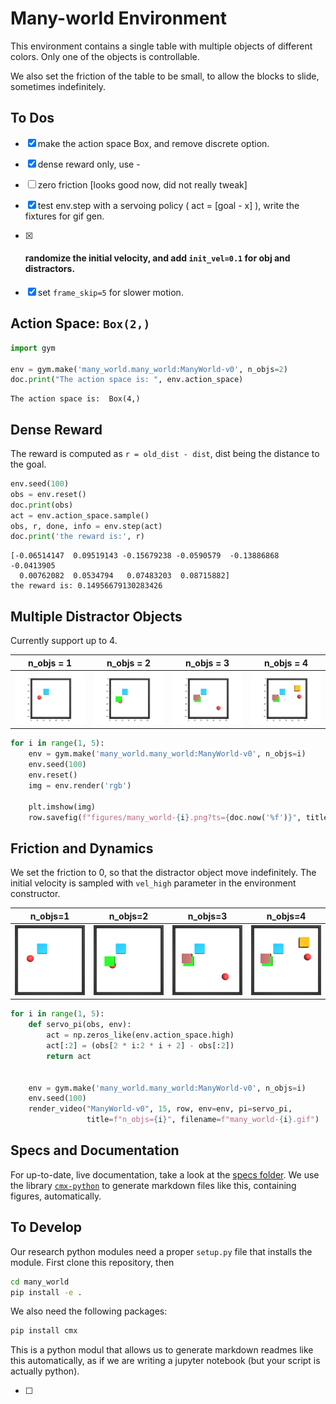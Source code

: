 # Many-world Environment

This environment contains a single table with multiple objects of 
different colors. Only one of the objects is controllable.

We also set the friction of the table to be small, to allow the 
blocks to slide, sometimes indefinitely.

## To Dos

- [x]  make the action space Box, and remove discrete option.
- [x]  dense reward only, use <dist to goal at t-1> - <dist to goal at t>
- [ ]  zero friction [looks good now, did not really tweak]
- [x]  test env.step with a servoing policy ( act = [goal - x] ), write the fixtures for gif gen.
- [x]  #### randomize the initial velocity, and add `init_vel=0.1` for obj and distractors.
- [x]  set `frame_skip=5` for slower motion.


## Action Space: `Box(2,)`

```python
import gym

env = gym.make('many_world.many_world:ManyWorld-v0', n_objs=2)
doc.print("The action space is: ", env.action_space)
```

```
The action space is:  Box(4,)
```

## Dense Reward

The reward is computed as `r = old_dist - dist`, dist being the distance to the goal.

```python
env.seed(100)
obs = env.reset()
doc.print(obs)
act = env.action_space.sample()
obs, r, done, info = env.step(act)
doc.print('the reward is:', r)
```

```
[-0.06514147  0.09519143 -0.15679238 -0.0590579  -0.13886868 -0.0413905
  0.00762082  0.0534794   0.07483203  0.08715882]
the reward is: 0.14956679130283426
```

## Multiple Distractor Objects

Currently support up to 4.

|                        **n_objs = 1**                        |                        **n_objs = 2**                        |                        **n_objs = 3**                        |                        **n_objs = 4**                        |
| :----------------------------------------------------------: | :----------------------------------------------------------: | :----------------------------------------------------------: | :----------------------------------------------------------: |
| <img style="align-self:center;" src="figures/many_world-1.png?ts=243236" image="None" styles="{'margin': '0.5em'}" width="None" height="None"/> | <img style="align-self:center;" src="figures/many_world-2.png?ts=446009" image="None" styles="{'margin': '0.5em'}" width="None" height="None"/> | <img style="align-self:center;" src="figures/many_world-3.png?ts=588259" image="None" styles="{'margin': '0.5em'}" width="None" height="None"/> | <img style="align-self:center;" src="figures/many_world-4.png?ts=725175" image="None" styles="{'margin': '0.5em'}" width="None" height="None"/> |

```python
for i in range(1, 5):
    env = gym.make('many_world.many_world:ManyWorld-v0', n_objs=i)
    env.seed(100)
    env.reset()
    img = env.render('rgb')

    plt.imshow(img)
    row.savefig(f"figures/many_world-{i}.png?ts={doc.now('%f')}", title=f"n_objs = {i}")
```

## Friction and Dynamics

We set the friction to 0, so that the distractor object move indefinitely.
The initial velocity is sampled with `vel_high` parameter in the environment
constructor.

|                         **n_objs=1**                         |                         **n_objs=2**                         |                         **n_objs=3**                         |                         **n_objs=4**                         |
| :----------------------------------------------------------: | :----------------------------------------------------------: | :----------------------------------------------------------: | :----------------------------------------------------------: |
| ![figures/many_world-1.gif?ts=823593](figures/many_world-1.gif?ts=823593) | ![figures/many_world-2.gif?ts=220373](figures/many_world-2.gif?ts=220373) | ![figures/many_world-3.gif?ts=848789](figures/many_world-3.gif?ts=848789) | ![figures/many_world-4.gif?ts=835134](figures/many_world-4.gif?ts=835134) |

```python
for i in range(1, 5):
    def servo_pi(obs, env):
        act = np.zeros_like(env.action_space.high)
        act[:2] = (obs[2 * i:2 * i + 2] - obs[:2])
        return act


    env = gym.make('many_world.many_world:ManyWorld-v0', n_objs=i)
    env.seed(100)
    render_video("ManyWorld-v0", 15, row, env=env, pi=servo_pi,
                 title=f"n_objs={i}", filename=f"many_world-{i}.gif")
```

## Specs and Documentation

For up-to-date, live documentation, take a look at the [specs folder](specs). We use the library [`cmx-python`](https://github.com/cmx/cmx-python)  to generate markdown files like this, containing figures, automatically. 



## To Develop

Our research python modules need a proper `setup.py` file that installs the module. First clone this repository, then

```bash
cd many_world
pip install -e .
```

We also need the following packages:

```python
pip install cmx
```

This is a python modul that allows us to generate markdown readmes like this automatically, as if we are writing a jupyter notebook (but your script is actually python).

- [ ] 
